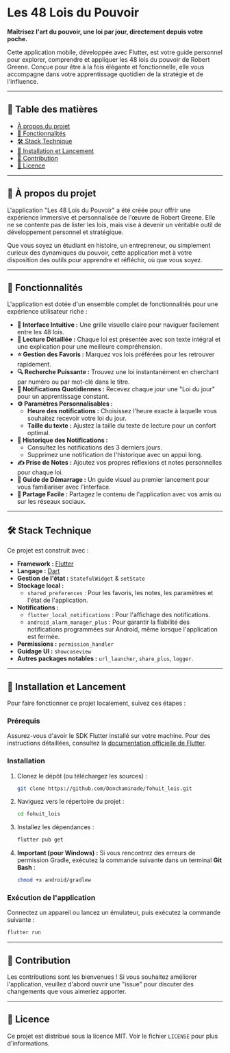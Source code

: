 # Les 48 Lois du Pouvoir

**Maîtrisez l'art du pouvoir, une loi par jour, directement depuis votre poche.**

Cette application mobile, développée avec Flutter, est votre guide personnel pour explorer, comprendre et appliquer les 48 lois du pouvoir de Robert Greene. Conçue pour être à la fois élégante et fonctionnelle, elle vous accompagne dans votre apprentissage quotidien de la stratégie et de l'influence.

<!-- Vous pouvez ajouter une capture d'écran de l'application ici -->
<!-- ![Capture d'écran de l'application](lien_vers_votre_capture.png) -->

---

## 🌟 Table des matières

- [À propos du projet](#-à-propos-du-projet)
- [🚀 Fonctionnalités](#-fonctionnalités)
- [🛠️ Stack Technique](#️-stack-technique)
- [🔧 Installation et Lancement](#-installation-et-lancement)
- [🤝 Contribution](#-contribution)
- [📜 Licence](#-licence)

---

## 📖 À propos du projet

L'application "Les 48 Lois du Pouvoir" a été créée pour offrir une expérience immersive et personnalisée de l'œuvre de Robert Greene. Elle ne se contente pas de lister les lois, mais vise à devenir un véritable outil de développement personnel et stratégique.

Que vous soyez un étudiant en histoire, un entrepreneur, ou simplement curieux des dynamiques du pouvoir, cette application met à votre disposition des outils pour apprendre et réfléchir, où que vous soyez.

---

## 🚀 Fonctionnalités

L'application est dotée d'un ensemble complet de fonctionnalités pour une expérience utilisateur riche :

*   **📱 Interface Intuitive :** Une grille visuelle claire pour naviguer facilement entre les 48 lois.
*   **📖 Lecture Détaillée :** Chaque loi est présentée avec son texte intégral et une explication pour une meilleure compréhension.
*   **⭐ Gestion des Favoris :** Marquez vos lois préférées pour les retrouver rapidement.
*   **🔍 Recherche Puissante :** Trouvez une loi instantanément en cherchant par numéro ou par mot-clé dans le titre.
*   **🔔 Notifications Quotidiennes :** Recevez chaque jour une "Loi du jour" pour un apprentissage constant.
*   **⚙️ Paramètres Personnalisables :**
    *   **Heure des notifications :** Choisissez l'heure exacte à laquelle vous souhaitez recevoir votre loi du jour.
    *   **Taille du texte :** Ajustez la taille du texte de lecture pour un confort optimal.
*   **📜 Historique des Notifications :**
    *   Consultez les notifications des 3 derniers jours.
    *   Supprimez une notification de l'historique avec un appui long.
*   **✍️ Prise de Notes :** Ajoutez vos propres réflexions et notes personnelles pour chaque loi.
*   **👋 Guide de Démarrage :** Un guide visuel au premier lancement pour vous familiariser avec l'interface.
*   **🔗 Partage Facile :** Partagez le contenu de l'application avec vos amis ou sur les réseaux sociaux.

---

## 🛠️ Stack Technique

Ce projet est construit avec :

*   **Framework :** [Flutter](https://flutter.dev/)
*   **Langage :** [Dart](https://dart.dev/)
*   **Gestion de l'état :** `StatefulWidget` & `setState`
*   **Stockage local :**
    *   `shared_preferences` : Pour les favoris, les notes, les paramètres et l'état de l'application.
*   **Notifications :**
    *   `flutter_local_notifications` : Pour l'affichage des notifications.
    *   `android_alarm_manager_plus` : Pour garantir la fiabilité des notifications programmées sur Android, même lorsque l'application est fermée.
*   **Permissions :** `permission_handler`
*   **Guidage UI :** `showcaseview`
*   **Autres packages notables :** `url_launcher`, `share_plus`, `logger`.

---

## 🔧 Installation et Lancement

Pour faire fonctionner ce projet localement, suivez ces étapes :

### Prérequis

Assurez-vous d'avoir le SDK Flutter installé sur votre machine. Pour des instructions détaillées, consultez la [documentation officielle de Flutter](https://docs.flutter.dev/get-started/install).

### Installation

1.  Clonez le dépôt (ou téléchargez les sources) :
    ```sh
    git clone https://github.com/Donchaminade/fohuit_lois.git
    ```
2.  Naviguez vers le répertoire du projet :
    ```sh
    cd fohuit_lois
    ```
3.  Installez les dépendances :
    ```sh
    flutter pub get
    ```
4.  **Important (pour Windows) :** Si vous rencontrez des erreurs de permission Gradle, exécutez la commande suivante dans un terminal **Git Bash** :
    ```sh
    chmod +x android/gradlew
    ```

### Exécution de l'application

Connectez un appareil ou lancez un émulateur, puis exécutez la commande suivante :
```sh
flutter run
```

---

## 🤝 Contribution

Les contributions sont les bienvenues ! Si vous souhaitez améliorer l'application, veuillez d'abord ouvrir une "issue" pour discuter des changements que vous aimeriez apporter.

---

## 📜 Licence

Ce projet est distribué sous la licence MIT. Voir le fichier `LICENSE` pour plus d'informations.